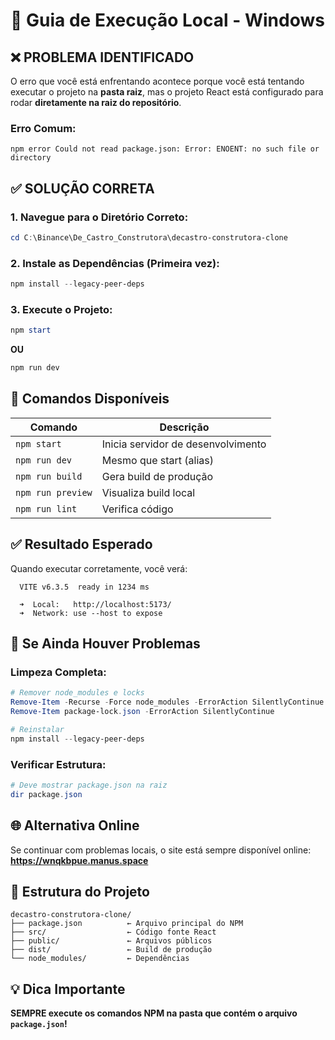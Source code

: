 # 🚀 Guia de Execução Local - Windows

## ❌ **PROBLEMA IDENTIFICADO**

O erro que você está enfrentando acontece porque você está tentando executar o projeto na **pasta raiz**, mas o projeto React está configurado para rodar **diretamente na raiz do repositório**.

### **Erro Comum:**
```
npm error Could not read package.json: Error: ENOENT: no such file or directory
```

## ✅ **SOLUÇÃO CORRETA**

### **1. Navegue para o Diretório Correto:**
```powershell
cd C:\Binance\De_Castro_Construtora\decastro-construtora-clone
```

### **2. Instale as Dependências (Primeira vez):**
```powershell
npm install --legacy-peer-deps
```

### **3. Execute o Projeto:**
```powershell
npm start
```
**OU**
```powershell
npm run dev
```

## 🎯 **Comandos Disponíveis**

| Comando | Descrição |
|---------|-----------|
| `npm start` | Inicia servidor de desenvolvimento |
| `npm run dev` | Mesmo que start (alias) |
| `npm run build` | Gera build de produção |
| `npm run preview` | Visualiza build local |
| `npm run lint` | Verifica código |

## ✅ **Resultado Esperado**

Quando executar corretamente, você verá:
```
  VITE v6.3.5  ready in 1234 ms

  ➜  Local:   http://localhost:5173/
  ➜  Network: use --host to expose
```

## 🔧 **Se Ainda Houver Problemas**

### **Limpeza Completa:**
```powershell
# Remover node_modules e locks
Remove-Item -Recurse -Force node_modules -ErrorAction SilentlyContinue
Remove-Item package-lock.json -ErrorAction SilentlyContinue

# Reinstalar
npm install --legacy-peer-deps
```

### **Verificar Estrutura:**
```powershell
# Deve mostrar package.json na raiz
dir package.json
```

## 🌐 **Alternativa Online**

Se continuar com problemas locais, o site está sempre disponível online:
**https://wnqkbpue.manus.space**

## 📁 **Estrutura do Projeto**

```
decastro-construtora-clone/
├── package.json          ← Arquivo principal do NPM
├── src/                  ← Código fonte React
├── public/               ← Arquivos públicos
├── dist/                 ← Build de produção
└── node_modules/         ← Dependências
```

## 💡 **Dica Importante**

**SEMPRE execute os comandos NPM na pasta que contém o arquivo `package.json`!**

